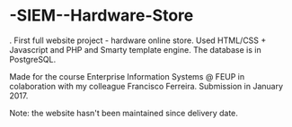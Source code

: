 # -SIEM--Hardware-Store
.
First full website project - hardware online store.
Used HTML/CSS + Javascript and PHP and Smarty template engine. 
The database is in PostgreSQL.

Made for the course Enterprise Information Systems @ FEUP in colaboration with my colleague Francisco Ferreira.
Submission in January 2017.

Note: the website hasn't been maintained since delivery date.
